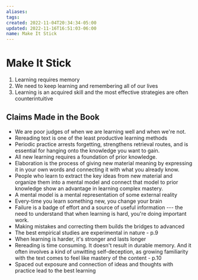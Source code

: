 ```yaml
---
aliases: 
tags: 
created: 2022-11-04T20:34:34-05:00
updated: 2022-11-16T16:51:03-06:00
name: Make It Stick
---
```

# Make It Stick

1. Learning requires memory
2. We need to keep learning and remembering all of our lives 
3. Learning is an acquired skill and the most effective strategies are often counterintuitive 

## Claims Made in the Book

- We are poor judges of when we are learning well and when we're not.
- Rereading text is one of the least productive learning methods
- Periodic practice arrests forgetting, strengthens retrieval routes, and is essential for hanging onto the knowledge you want to gain.
- All new learning requires a foundation of prior knowledge.
- Elaboration is the process of giving new material meaning by expressing it in your own words and connecting it with what you already know.
- People who learn to extract the key ideas from new material and organize them into a mental model and connect that model to prior knowledge show an advantage in learning complex mastery.
- A mental model is a mental representation of some external reality
- Every-time you learn something new, you change your brain
- Failure is a badge of effort and a source of useful information --- the need to understand that when learning is hard, you're doing important work.
- Making mistakes and correcting them builds the bridges to advanced
- The best empirical studies are experimental in nature - p.9
- When learning is harder, it's stronger and lasts longer
- Rereading is time consuming.  It doesn't result in durable memory.  And it often involves a kind of unwitting self-deception, as growing familiarity with the text comes to feel like mastery of the content - p.10
- Spaced out exposure and connection of ideas and thoughts with practice lead to the best learning